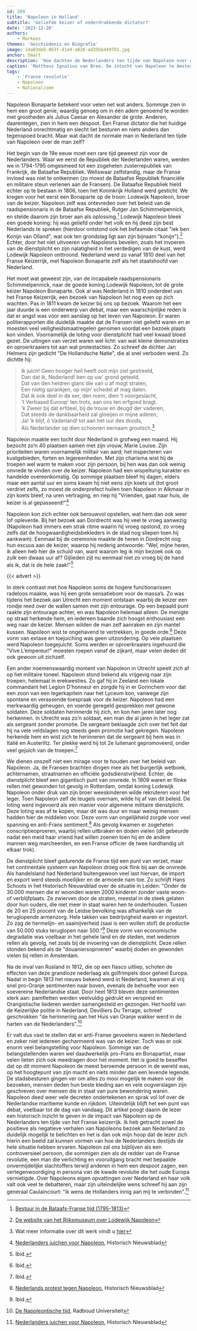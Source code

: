 ```yaml
---
id: 289
title: 'Napoleon in Holland'
subtitle: 'Geliefde keizer of onderdrukkende dictator?'
date: '2023-12-20'
authors:
    - Markoes
themes: 'Geschiedenis en Biografie'
image: 14a03da5-063f-41e9-a020-ad35bb449781.jpg
anchor: Smart
description: 'Hoe dachten de Nederlanders ten tijde van Napoleon over de keizer? Napoleons bezoek aan Nederland vertelt ons veel over de verdeeldheid in de samenleving aangaande de machtige keizer.'
caption: 'Mattheus Ignatius van Bree, De intocht van Napoleon te Amsterdam (1811)'
tags:
    - 'Franse revolutie'
    - Napoleon
    - Nationalisme
---
```


Napoleon Bonaparte betekent voor velen net wat anders. Sommige zien in hem een groot genie, waardig genoeg om in één adem genoemd te worden met grootheden als Julius Caesar en Alexander de grote. Anderen, daarentegen, zien in hem een despoot. Een Franse dictator die het huidige Nederland onrechtmatig en slecht liet besturen en niets anders dan tegenspoed bracht. Maar wat dacht de normale man in Nederland ten tijde van Napoleon over de man zelf?

Het begin van de 19e eeuw moet een rare tijd geweest zijn voor de Nederlanders. Waar we eerst de Republiek der Nederlanden waren, werden we in 1794-1795 omgesmeed tot een zogeheten zusterrepubliek van Frankrijk, de Bataafse Republiek. Weliswaar zelfstandig, maar de Franse invloed was niet te ontkennen (zo moest de Bataafse Republiek financiële en militaire steun verlenen aan de Fransen). De Bataafse Republiek hield echter op te bestaan in 1806, toen het Koninkrijk Holland werd gesticht. We kregen voor het eerst een Bonaparte op de troon: Lodewijk Napoleon, broer van de keizer. Napoleon zelf was ontevreden over het beleid van de raadspensionaris in de Bataafse Republiek, Rutger Jan Schimmelpennick, en stelde daarom zijn broer aan als oplossing.[^1] Lodewijk Napoleon bleek een goede koning: hij was geliefd onder het volk en hij deed zijn best Nederlands te spreken (hierdoor ontstond ook het befaamde citaat "iek ben Konijn van Olland", wat ook ten grondslag ligt aan zijn bijnaam "konijn").[^2] Echter, door het niet uitvoeren van Napoleons bevelen, zoals het invoeren van de dienstplicht en zijn nalatigheid in het verdedigen van de kust, werd Lodewijk Napoleon onttroond. Nederland werd zo vanaf 1810 deel van het Franse Keizerrijk, met Napoleon Bonaparte zelf als het staatshoofd van Nederland.

Het moet wat geweest zijn, van de incapabele raadspensionaris Schimmelpennick, naar de goede koning Lodewijk Napoleon, tot de grote keizer Napoleon Bonaparte. Ook al was Nederland in 1810 onderdeel van het Franse Keizerrijk, een bezoek van Napoleon liet nog even op zich wachten. Pas in 1811 kwam de keizer bij ons op bezoek. Waarom het een jaar duurde is een onderwerp van debat, maar een waarschijnlijke reden is dat er angst was voor een aanslag op het leven van Napoleon. Er waren politierapporten die duidelijk maakte dat de Fransen niet geliefd waren en er moesten veel veiligheidsmaatregelen genomen voordat een bezoek plaats kon vinden. Voornamelijk de loting voor dienstplicht had veel kwaad bloed gezet. De uitingen van verzet waren wel licht: van wat kleine demonstraties en oproerkraaiers tot aan wat protestacties. Zo schreef de dichter Jan Helmers zijn gedicht "De Hollandsche Natie", die al snel verboden werd. Zo dichtte hij:

>Ik juich! Geen hooger heil heeft ooit mijn ziel gestreeld,<br>
Dan dat ik, Nederland! ben op uw’ grond geteeld.<br>
Dat van den heldren glans die van u af mogt stralen,<br>
Een nietig sprankjen, op mijn’ schedel af mag dalen.<br>
Dat ik ook deel in de eer, den roem, dien ’t voorgeslacht,<br>
’t Verbaasd Euroop’ ten trots, aan ons ten erfgoed bragt.<br>
‘k Zweer bij dat erfdeel, bij de trouw en deugd der vaderen,<br>
Dat steeds de dankbaarheid zal gloeijen in mijne aderen,<br>
Ja! ’k blijf, ô Vaderland! tot aan het uur des doods,<br>
Als Nederlander op dien schoonen eernaam grootsch.[^3]

Napoleon maakte een tocht door Nederland in grofweg een maand. Hij bezocht zo’n 40 plaatsen samen met zijn vrouw, Marie Louise. Zijn prioriteiten waren voornamelijk militair van aard; het inspecteren van kustgebieden, forten en legereenheden. Met zijn charisma wist hij de troepen wel warm te maken voor zijn persoon, bij hen was dan ook weinig onvrede te vinden over de keizer. Napoleon had een wispelturig karakter en handelde overeenkomstig. Op sommige plaatsen bleef hij dagen, elders maar een aantal uur en soms kwam hij niet eens zijn koets uit (tot groot verdriet zelfs, zo moest de onderprefect huilen toen Napoleon in Alkmaar in zijn koets bleef, na uren vertraging, en riep hij "Vrienden, gaat naar huis, de keizer is al gepasseerd!"[^4] 

Napoleon kon zich echter ook berouwvol opstellen, wat hem dan ook weer lof opleverde. Bij het bezoek aan Dordrecht was hij veel te vroeg aanwezig (Napoleon had immers een strak ritme waarin hij vroeg opstond, zo vroeg zelfs dat de hoogwaardigheidsbekleders in de stad nog sliepen toen hij aankwam). Eenmaal bij de ceremonie maakte de heren in Dordrecht nog hun excuus aan de keizer, waarop hij nederig antwoorde: "Wel, mijne heren, ik alleen heb hier de schuld van, want waarom leg ik mijn bezoek ook op zulk een dwaas uur af? Gijlieden zijt nu eenmaal niet zo vroeg bij de hand als ik, dat is de hele zaak!"[^5]

{{< advert >}}

In sterk contrast met hoe Napoleon soms de hogere functionarissen radeloos maakte, was hij een grote sensatiebom voor de massa’s. Zo was tijdens het bezoek aan Utrecht een moment ontstaan waarbij de keizer een rondje reed over de wallen samen met zijn entourage. Op een bepaald punt raakte zijn entourage achter, en was Napoleon helemaal alleen. De menigte op straat herkende hem, en iedereen baande zich hoogst enthousiast een weg naar de keizer. Mensen wilden de man zelf aanraken en zijn mantel kussen. Napoleon wist te ongehavend te vertrekken, in goede orde.[^6] Deze vorm van extase en toejuiching was geen uitzondering. Op vele plaatsen werd Napoleon toegejuicht. Soms werden er oproerkraaiers ingehuurd die "Vive L’empereur!" moesten roepen vanaf de zijkant, maar velen deden dit ook gewoon uit zichzelf.

Een ander noemenswaardig moment van Napoleon in Utrecht speelt zich af op het militaire toneel. Napoleon stond bekend als vrijgevig naar zijn troepen, helemaal in erekwesties. Zo gaf hij in Zeeland een lokale commandant het Legion D’honneur en zorgde hij in er Gorinchem voor dat een zoon van een legerkapitein naar het Lyceum kon, vanwege zijn spontane en verassende toespraak voor de keizer. Napoleon had een merkwaardig geheugen, en voerde geregeld gesprekken met gewone soldaten. Deze soldaten herinnerde hij zich, en kon hen jaren later nog herkennen. In Utrecht was zo’n soldaat, een man die al jaren in het leger zat als sergeant zonder promotie. De sergeant beklaagde zich over het feit dat hij na vele veldslagen nog steeds geen promotie had gekregen. Napoleon herkende hem en wist zich te herinneren dat de sergeant bij hem was in Italië en Austerlitz. Ter plekke werd hij tot 2e luitenant gepromoveerd, onder veel gejuich van de troepen.[^7]

We dienen onszelf niet een mirage voor te houden over het beleid van Napoleon. Ja, de Fransen brachten dingen mee als het burgerlijk wetboek, achternamen, straatnamen en officiële godsdienstvrijheid. Echter, de dienstplicht bleef een gigantisch punt van onvrede. In 1809 waren er flinke rellen met gewonden tot gevolg in Rotterdam, omdat koning Lodewijk Napoleon onder druk van zijn broer weeskinderen wilde rekruteren voor het leger. Toen Napoleon zelf de teugels overnam, wilde hij af van dit beleid. De loting werd ingevoerd als een manier voor algemene militaire dienstplicht. Deze loting was af te kopen, maar dit was duur en maar weinig mensen hadden hier de middelen voor. Deze vorm van ongelijkheid zorgde voor veel spanning en anti-Frans sentiment.[^8] Als gevolg kwamen er zogeheten conscriptieoproeren, waarbij rellen uitbraken en doden vielen (dit gebeurde nadat een meid haar vriend had willen zoenen toen hij en de andere mannen weg marcheerden, en een Franse officier de twee hardhandig uit elkaar trok).

De dienstplicht bleef gedurende de Franse tijd een punt van verzet, maar het continentale systeem van Napoleon droeg ook flink bij aan de onvrede. Als handelsland had Nederland buitengewoon veel last hiervan, de import en export werd steeds moeilijker en de armoede nam toe. Zo schrijft Hans Schoots in het Historisch Nieuwsblad over de situatie in Leiden: "Onder de 30.000 mensen die er woonden waren 2000 kinderen zonder vaste woon- of verblijfplaats. Ze zwierven door de straten, meestal in de steek gelaten door hun ouders, die niet meer in staat waren hen te onderhouden. Tussen de 20 en 25 procent van de Leidse bevolking was afhankelijk van de teruglopende armenzorg. Hele takken van bedrijvigheid waren er ingestort. Zo zag de hermelijn- en saainijverheid (saai is een wollen stof) de productie van 50.000 stuks teruglopen naar 500."[^9] Deze vorm van economische degradatie was voelbaar in het gehele land en de steden, met wederom rellen als gevolg, net zoals bij de invoering van de dienstplicht. Deze rellen stonden bekend als de "douaniersoproeren" waarbij doden en gewonden vielen bij rellen in Amsterdam. 

Na de inval van Rusland in 1812, die op een fiasco uitliep, schoten de effecten van deze grandioze nederlaag als golfrimpels door geheel Europa. Nadat in begin 1813 het nieuws bekend werd in Nederland, kwamen al vrij snel pro-Oranje sentimenten naar boven, evenals de behoefte voor een soevereine Nederlandse staat. Door heel 1813 bleven deze sentimenten sterk aan: pamfletten werden veelvuldig gedrukt en verspreid en Orangistische liederen werden samengesteld en gezongen. Het hoofd van de Keizerlijke politie in Nederland, Devilliers Du Terrage, schreef geschrokken "de herinnering aan het Huis van Oranje wakker werd in de harten van de Nederlanders".[^10]

Er valt dus vast te stellen dat er anti-Franse gevoelens waren in Nederland en zeker niet iedereen gecharmeerd was van de keizer. Toch was er ook enorm veel belangstelling voor Napoleon. Sommige van de belangstellenden waren wel daadwerkelijk pro-Frans en Bonapartist, maar velen lieten zich ook meedragen door het moment. Het is goed te beseffen dat op dit moment Napoleon de meest beroemde persoon in de wereld was, op het hoogtepunt van zijn macht en niets minder dan een levende legende. De stadsbesturen gingen ver om alles zo mooi mogelijk te maken voor de bezoeken, mensen deden hun beste kleding aan en vele oogverslagen zijn geschreven over mensen die in staat van pure bewondering waren. Napoleon deed weer vele decreten ondertekenen en sprak vol lof over de Nederlandse maritieme kunde en rijkdom. Uiteindelijk blijft het een punt van debat, voelbaar tot de dag van vandaag. Dit artikel poogt daarin de lezer een historisch inzicht te geven in de impact van Napoleon op de Nederlanders ten tijde van het Franse keizerrijk. Ik heb getracht zowel de positieve als negatieve verhalen van Napoleons bezoek aan Nederland zo duidelijk mogelijk te belichten en het is dan ook mijn hoop dat de lezer zich hierin een beeld zal kunnen vormen van hoe de Nederlanders destijds de hele situatie hebben ervaren. Napoleon zal ons bijblijven als een controversieel persoon, die sommigen zien als de redder van de Franse revolutie, een man die verlichting en vooruitgang bracht met bepaalde onvermijdelijke slachtoffers terwijl anderen in hem een despoot zagen, een vertegenwoordiging in persona van de kwade revolutie die het oude Europa vernietigde.  Over Napoleons eigen opvattingen over Nederland en haar volk valt ook veel te debatteren, maar zijn uiteindelijke wens schreef hij aan zijn generaal Caulaincourt: "ik wens de Hollanders innig aan mij te verbinden".[^11]


[^1]: [Bestuur in de Bataafs-Franse tijd (1795-1813)](https://www.parlement.com/id/vh8lnhrpfxtm/bestuur_in_de_bataafs_franse_tijd_1795)
[^2]: [De website van het Rijksmuseum over Lodewijk Napoleon](https://www.rijksmuseum.nl/nl/rijksstudio/historische-personen/lodewijk-napoleon-bonaparte)
[^3]: Wat meer informatie over dit werk vindt u [hier](https://www.literatuurgeschiedenis.org/teksten/de-hollandsche-natie) 
[^4]: [Nederlanders juichen voor Napoleon](https://www.historischnieuwsblad.nl/napoleon-in-nederland/), Historisch Nieuwsblad
[^5]: Ibid.
[^6]: Ibid.
[^7]: Ibid.
[^8]: [Nederlands protest tegen Napoleon](https://www.historischnieuwsblad.nl/nederlands-protest-tegen-napoleon/), Historisch Nieuwsblad 
[^9]: Ibid.
[^10]: [De Napoleontische tijd](https://www.ru.nl/over-ons/overradboud/radboud-fonds/gerealiseerde-projecten/verzetsliederen-napoleon/de-napoleontische-tijd/), Radboud Universiteit
[^11]: [Nederlanders juichen voor Napoleon](https://www.historischnieuwsblad.nl/napoleon-in-nederland/), Historisch Nieuwsblad

